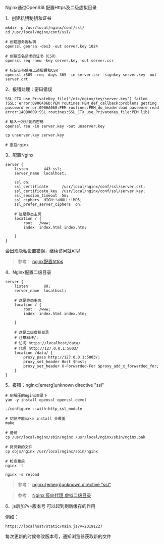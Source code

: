 Nginx通过OpenSSL配置Https及二级虚拟目录

1、创建私钥秘钥和证书
```shell
mkdir -p /usr/local/nginx/conf/ssl/
cd /usr/local/nginx/conf/ssl/

# 创建服务器私钥
openssl genrsa -des3 -out server.key 1024

# 创建签名请求的证书（CSR）
openssl req -new -key server.key -out server.csr

# 标记证书使用上述私钥和CSR
openssl x509 -req -days 365 -in server.csr -signkey server.key -out server.crt
```

2、报错处理：密码错误
```
SSL_CTX_use_PrivateKey_file("/etc/nginx/key/server.key") failed 
(SSL: error:0906406D:PEM routines:PEM_def_callback:problems getting password error:0906A068:PEM routines:PEM_do_header:bad password read error:140B0009:SSL routines:SSL_CTX_use_PrivateKey_file:PEM lib) 
```

```
# 输入一次私钥的密码
openssl rsa -in server.key -out unserver.key 

cp unserver.key server.key

# 重启nginx
```

3、配置Nginx
```
server {
    listen       443 ssl;
    server_name  localhost;

    ssl on;
    ssl_certificate      /usr/local/nginx/conf/ssl/server.crt;
    ssl_certificate_key  /usr/local/nginx/conf/ssl/server.key;
    ssl_session_timeout  5m;
    ssl_ciphers  HIGH:!aNULL:!MD5;
    ssl_prefer_server_ciphers  on;

    # 这是静态主页
    location / {
        root   /www;
        index  index.html index.htm;

    }
}
```

会出现隐私设置错误，继续访问就可以

>参考：
[nginx配置https](https://jingyan.baidu.com/article/8275fc865886cd46a13cf674.html)


4、Nginx配置二级目录
```
server {
    listen       80;
    server_name  localhost;

    # 这是静态主页
    location / {
        root   /www;
        index  index.html index.htm;

    }

    # 这是二级虚拟目录
    # 注意斜杆/: 
    # 访问 https://localhost/data/ 
    # 代理 http://127.0.0.1:5003/
    location /data/ {
        proxy_pass http://127.0.0.1:5003/;
        proxy_set_header Host $host;
        proxy_set_header X-Forwarded-For $proxy_add_x_forwarded_for;
    }
}

```

5、报错：nginx:[emerg]unknown directive "ssl"

```shell
# 到解压的nginx目录下
yum -y install openssl openssl-devel

./configure --with-http_ssl_module

# 切记不能make install 会覆盖
make  

# 备份
cp /usr/local/nginx/sbin/nginx /usr/local/nginx/sbin/nginx.bak

# 拷贝新的文件
cp objs/nginx /usr/local/nginx/sbin/nginx

# 检查重启
nginx -t

nginx -s reload
```

>参考：
[nginx:[emerg]unknown directive "ssl"](https://www.cnblogs.com/valu/p/10527284.html)

>参考：
[Nginx 反向代理 虚拟二级目录](https://blog.csdn.net/qq_34489091/article/details/89331433)


6、js后加?v=版本号 可以起到刷新缓存的作用

例如：
```
https://localhost/static/main.js?v=20191227
```
每次更新的时候修改版本号，通知浏览器获取新的文件

